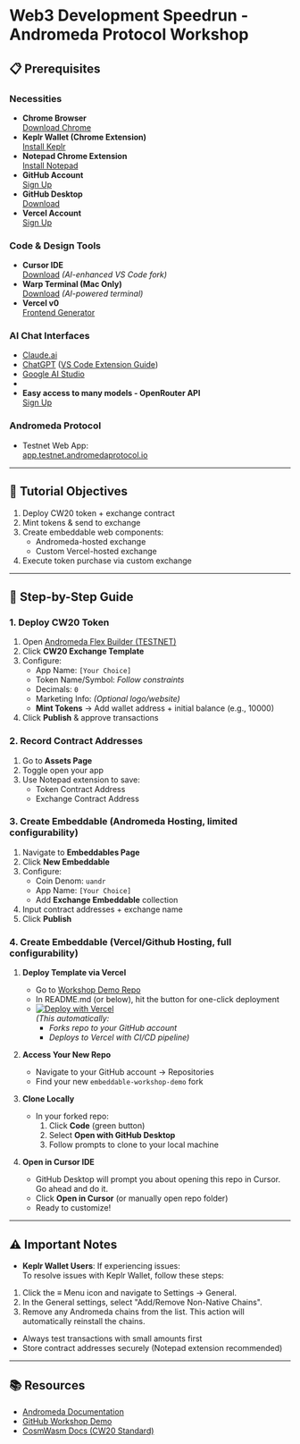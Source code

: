 # Web3 Development Speedrun - Andromeda Protocol Workshop

## 📋 Prerequisites

### **Necessities**
- **Chrome Browser**  
  [Download Chrome](https://www.google.com/chrome/)
- **Keplr Wallet (Chrome Extension)**  
  [Install Keplr](https://www.keplr.app/get)
- **Notepad Chrome Extension**  
  [Install Notepad](https://chromewebstore.google.com/detail/notepad/ffbhefmlcoihbjcmibbfkocmnaiacinp)
- **GitHub Account**  
  [Sign Up](https://github.com/)
- **GitHub Desktop**  
  [Download](https://github.com/apps/desktop)
- **Vercel Account**  
  [Sign Up](https://vercel.com/)

### **Code & Design Tools**
- **Cursor IDE**  
  [Download](https://www.cursor.com/pricing) *(AI-enhanced VS Code fork)*
- **Warp Terminal (Mac Only)**  
  [Download](https://app.warp.dev/get_warp?package=dmg) *(AI-powered terminal)*
- **Vercel v0**  
  [Frontend Generator](https://v0.dev/)

### **AI Chat Interfaces**
- [Claude.ai](https://claude.ai/)
- [ChatGPT](https://chat.openai.com/) ([VS Code Extension Guide](https://help.openai.com/en/articles/10128592))
- [Google AI Studio](https://aistudio.google.com/)
- 
- **Easy access to many models - OpenRouter API**  
  [Sign Up](https://openrouter.ai/)

### **Andromeda Protocol**
- Testnet Web App:  
  [app.testnet.andromedaprotocol.io](https://app.testnet.andromedaprotocol.io/flex-builder)

---

## 🎯 Tutorial Objectives
1. Deploy CW20 token + exchange contract
2. Mint tokens & send to exchange
3. Create embeddable web components:
   - Andromeda-hosted exchange
   - Custom Vercel-hosted exchange
4. Execute token purchase via custom exchange

---

## 🚀 Step-by-Step Guide

### **1. Deploy CW20 Token**
1. Open [Andromeda Flex Builder (TESTNET)](https://app.testnet.andromedaprotocol.io/flex-builder)
2. Click **CW20 Exchange Template**
3. Configure:
   - App Name: `[Your Choice]`
   - Token Name/Symbol: *Follow constraints*
   - Decimals: `0`
   - Marketing Info: *(Optional logo/website)*
   - **Mint Tokens** → Add wallet address + initial balance (e.g., 10000)
4. Click **Publish** & approve transactions

### **2. Record Contract Addresses**
1. Go to **Assets Page**
2. Toggle open your app
3. Use Notepad extension to save:
   - Token Contract Address
   - Exchange Contract Address

### **3. Create Embeddable (Andromeda Hosting, limited configurability)**
1. Navigate to **Embeddables Page**
2. Click **New Embeddable**
3. Configure:
   - Coin Denom: `uandr`
   - App Name: `[Your Choice]`
   - Add **Exchange Embeddable** collection
4. Input contract addresses + exchange name
5. Click **Publish**

### **4. Create Embeddable (Vercel/Github Hosting, full configurability)**
1. **Deploy Template via Vercel**  
   - Go to [Workshop Demo Repo](https://github.com/andromedaprotocol/embeddable-workshop-demo)
   - In README.md (or below), hit the button for one-click deployment
   - [![Deploy with Vercel](https://vercel.com/button)](https://vercel.com/import/project?template=https://github.com/andromedaprotocol/embeddable-workshop-demo.git)  
   *(This automatically:*
     - *Forks repo to your GitHub account*
     - *Deploys to Vercel with CI/CD pipeline)*

2. **Access Your New Repo**  
   - Navigate to your GitHub account → Repositories  
   - Find your new `embeddable-workshop-demo` fork

3. **Clone Locally**  
   - In your forked repo:  
     1. Click **Code** (green button)
     2. Select **Open with GitHub Desktop**
     3. Follow prompts to clone to your local machine

4. **Open in Cursor IDE**  
   - GitHub Desktop will prompt you about opening this repo in Cursor. Go ahead and do it. 
   - Click **Open in Cursor** (or manually open repo folder)
   - Ready to customize!

---

## ⚠️ Important Notes
- **Keplr Wallet Users**: If experiencing issues:  
To resolve issues with Keplr Wallet, follow these steps:

1. Click the ≡ Menu icon and navigate to Settings → General.
2. In the General settings, select "Add/Remove Non-Native Chains".
3. Remove any Andromeda chains from the list. This action will automatically reinstall the chains.
- Always test transactions with small amounts first
- Store contract addresses securely (Notepad extension recommended)

---

## 📚 Resources
- [Andromeda Documentation](https://docs.andromedaprotocol.io/)
- [GitHub Workshop Demo](https://github.com/andromedaprotocol/embeddable-workshop-demo)
- [CosmWasm Docs (CW20 Standard)](https://docs.cosmwasm.com/docs/1.0/smart-contracts/erc20/)